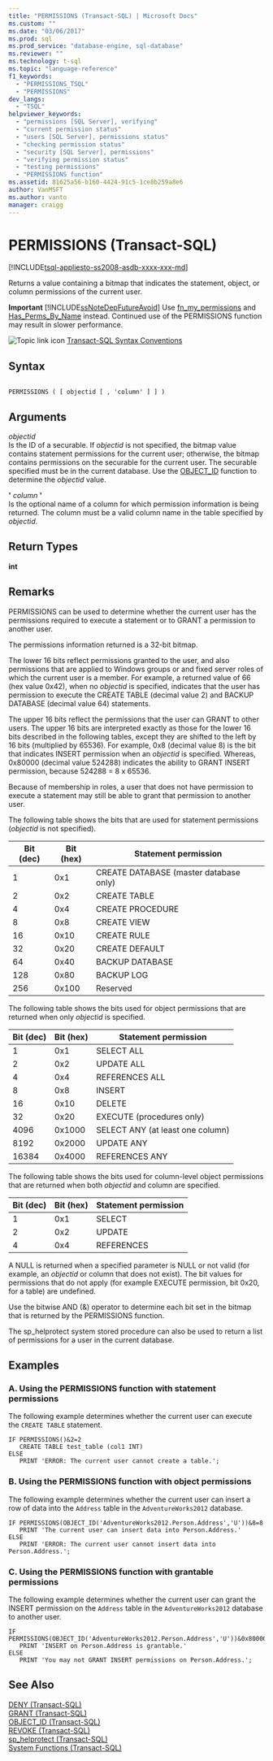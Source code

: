 ```yaml
---
title: "PERMISSIONS (Transact-SQL) | Microsoft Docs"
ms.custom: ""
ms.date: "03/06/2017"
ms.prod: sql
ms.prod_service: "database-engine, sql-database"
ms.reviewer: ""
ms.technology: t-sql
ms.topic: "language-reference"
f1_keywords: 
  - "PERMISSIONS_TSQL"
  - "PERMISSIONS"
dev_langs: 
  - "TSQL"
helpviewer_keywords: 
  - "permissions [SQL Server], verifying"
  - "current permission status"
  - "users [SQL Server], permissions status"
  - "checking permission status"
  - "security [SQL Server], permissions"
  - "verifying permission status"
  - "testing permissions"
  - "PERMISSIONS function"
ms.assetid: 81625a56-b160-4424-91c5-1ce8b259a8e6
author: VanMSFT
ms.author: vanto
manager: craigg
---
```

# PERMISSIONS (Transact-SQL)
[!INCLUDE[tsql-appliesto-ss2008-asdb-xxxx-xxx-md](../../includes/tsql-appliesto-ss2008-asdb-xxxx-xxx-md.md)]

  Returns a value containing a bitmap that indicates the statement, object, or column permissions of the current user.  
  
 **Important** [!INCLUDE[ssNoteDepFutureAvoid](../../includes/ssnotedepfutureavoid-md.md)] Use [fn_my_permissions](../../relational-databases/system-functions/sys-fn-my-permissions-transact-sql.md) and [Has_Perms_By_Name](../../t-sql/functions/has-perms-by-name-transact-sql.md) instead. Continued use of the PERMISSIONS function may result in slower performance.  
  
 ![Topic link icon](../../database-engine/configure-windows/media/topic-link.gif "Topic link icon") [Transact-SQL Syntax Conventions](../../t-sql/language-elements/transact-sql-syntax-conventions-transact-sql.md)  
  
## Syntax  
  
```  
  
PERMISSIONS ( [ objectid [ , 'column' ] ] )  
```  
  
## Arguments  
 *objectid*  
 Is the ID of a securable. If *objectid* is not specified, the bitmap value contains statement permissions for the current user; otherwise, the bitmap contains permissions on the securable for the current user. The securable specified must be in the current database. Use the [OBJECT_ID](../../t-sql/functions/object-id-transact-sql.md) function to determine the *objectid* value.  
  
 **'** *column* **'**  
 Is the optional name of a column for which permission information is being returned. The column must be a valid column name in the table specified by *objectid*.  
  
## Return Types  
 **int**  
  
## Remarks  
 PERMISSIONS can be used to determine whether the current user has the permissions required to execute a statement or to GRANT a permission to another user.  
  
 The permissions information returned is a 32-bit bitmap.  
  
 The lower 16 bits reflect permissions granted to the user, and also permissions that are applied to Windows groups or and fixed server roles of which the current user is a member. For example, a returned value of 66 (hex value 0x42), when no *objectid* is specified, indicates that the user has permission to execute the CREATE TABLE (decimal value 2) and BACKUP DATABASE (decimal value 64) statements.  
  
 The upper 16 bits reflect the permissions that the user can GRANT to other users. The upper 16 bits are interpreted exactly as those for the lower 16 bits described in the following tables, except they are shifted to the left by 16 bits (multiplied by 65536). For example, 0x8 (decimal value 8) is the bit that indicates INSERT permission when an *objectid* is specified. Whereas, 0x80000 (decimal value 524288) indicates the ability to GRANT INSERT permission, because 524288 = 8 x 65536.  
  
 Because of membership in roles, a user that does not have permission to execute a statement may still be able to grant that permission to another user.  
  
 The following table shows the bits that are used for statement permissions (*objectid* is not specified).  
  
|Bit (dec)|Bit (hex)|Statement permission|  
|-----------------|-----------------|--------------------------|  
|1|0x1|CREATE DATABASE (master database only)|  
|2|0x2|CREATE TABLE|  
|4|0x4|CREATE PROCEDURE|  
|8|0x8|CREATE VIEW|  
|16|0x10|CREATE RULE|  
|32|0x20|CREATE DEFAULT|  
|64|0x40|BACKUP DATABASE|  
|128|0x80|BACKUP LOG|  
|256|0x100|Reserved|  
  
 The following table shows the bits used for object permissions that are returned when only *objectid* is specified.  
  
|Bit (dec)|Bit (hex)|Statement permission|  
|-----------------|-----------------|--------------------------|  
|1|0x1|SELECT ALL|  
|2|0x2|UPDATE ALL|  
|4|0x4|REFERENCES ALL|  
|8|0x8|INSERT|  
|16|0x10|DELETE|  
|32|0x20|EXECUTE (procedures only)|  
|4096|0x1000|SELECT ANY (at least one column)|  
|8192|0x2000|UPDATE ANY|  
|16384|0x4000|REFERENCES ANY|  
  
 The following table shows the bits used for column-level object permissions that are returned when both *objectid* and column are specified.  
  
|Bit (dec)|Bit (hex)|Statement permission|  
|-----------------|-----------------|--------------------------|  
|1|0x1|SELECT|  
|2|0x2|UPDATE|  
|4|0x4|REFERENCES|  
  
 A NULL is returned when a specified parameter is NULL or not valid (for example, an *objectid* or column that does not exist). The bit values for permissions that do not apply (for example EXECUTE permission, bit 0x20, for a table) are undefined.  
  
 Use the bitwise AND (&) operator to determine each bit set in the bitmap that is returned by the PERMISSIONS function.  
  
 The sp_helprotect system stored procedure can also be used to return a list of permissions for a user in the current database.  
  
## Examples  
  
### A. Using the PERMISSIONS function with statement permissions  
 The following example determines whether the current user can execute the `CREATE TABLE` statement.  
  
```  
IF PERMISSIONS()&2=2  
   CREATE TABLE test_table (col1 INT)  
ELSE  
   PRINT 'ERROR: The current user cannot create a table.';  
```  
  
### B. Using the PERMISSIONS function with object permissions  
 The following example determines whether the current user can insert a row of data into the `Address` table in the `AdventureWorks2012` database.  
  
```  
IF PERMISSIONS(OBJECT_ID('AdventureWorks2012.Person.Address','U'))&8=8   
   PRINT 'The current user can insert data into Person.Address.'  
ELSE  
   PRINT 'ERROR: The current user cannot insert data into Person.Address.';  
```  
  
### C. Using the PERMISSIONS function with grantable permissions  
 The following example determines whether the current user can grant the INSERT permission on the `Address` table in the `AdventureWorks2012` database to another user.  
  
```  
IF PERMISSIONS(OBJECT_ID('AdventureWorks2012.Person.Address','U'))&0x80000=0x80000  
   PRINT 'INSERT on Person.Address is grantable.'  
ELSE  
   PRINT 'You may not GRANT INSERT permissions on Person.Address.';  
```  
  
## See Also  
 [DENY &#40;Transact-SQL&#41;](../../t-sql/statements/deny-transact-sql.md)   
 [GRANT &#40;Transact-SQL&#41;](../../t-sql/statements/grant-transact-sql.md)   
 [OBJECT_ID &#40;Transact-SQL&#41;](../../t-sql/functions/object-id-transact-sql.md)   
 [REVOKE &#40;Transact-SQL&#41;](../../t-sql/statements/revoke-transact-sql.md)   
 [sp_helprotect &#40;Transact-SQL&#41;](../../relational-databases/system-stored-procedures/sp-helprotect-transact-sql.md)   
 [System Functions &#40;Transact-SQL&#41;](../../relational-databases/system-functions/system-functions-for-transact-sql.md)  
  
  
